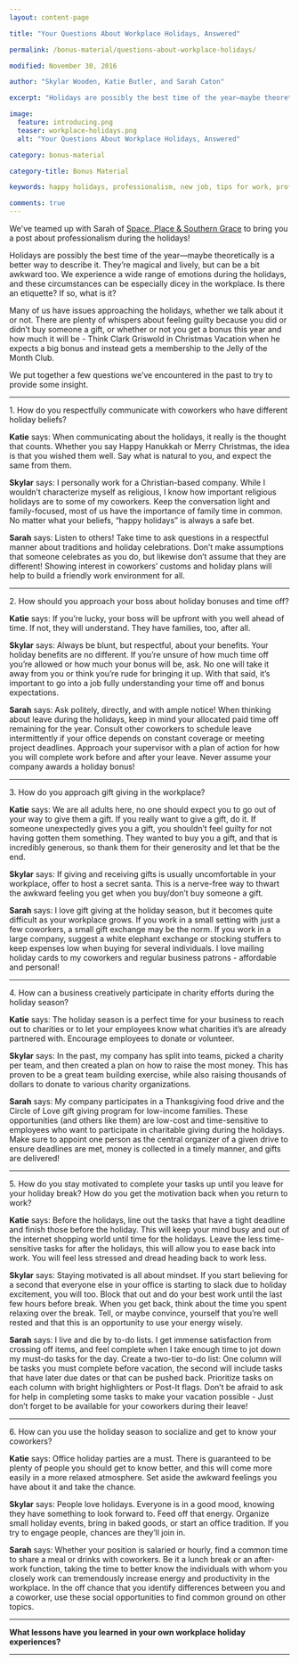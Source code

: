 ```yaml
---
layout: content-page

title: "Your Questions About Workplace Holidays, Answered"

permalink: /bonus-material/questions-about-workplace-holidays/

modified: November 30, 2016

author: "Skylar Wooden, Katie Butler, and Sarah Caton"

excerpt: "Holidays are possibly the best time of the year—maybe theoretically is a better way to describe it. They’re magical and lively, but can be a bit awkward too."

image:
  feature: introducing.png
  teaser: workplace-holidays.png
  alt: "Your Questions About Workplace Holidays, Answered"

category: bonus-material

category-title: Bonus Material

keywords: happy holidays, professionalism, new job, tips for work, professional, holiday etiquette, workplace, coworkers, team building

comments: true
---
```

We've teamed up with Sarah of [Space, Place & Southern Grace](http://www.spaceplaceandsoutherngrace.com) to bring you a post about professionalism during the holidays!


Holidays are possibly the best time of the year—maybe theoretically is a better way to describe it. They’re magical and lively, but can be a bit awkward too. We experience a wide range of emotions during the holidays, and these circumstances can be especially dicey in the workplace. Is there an etiquette? If so, what is it? 


Many of us have issues approaching the holidays, whether we talk about it or not. There are plenty of whispers about feeling guilty because you did or didn’t buy someone a gift, or whether or not you get a bonus this year and how much it will be  - Think Clark Griswold in Christmas Vacation when he expects a big bonus and instead gets a membership to the Jelly of the Month Club. 


We put together a few questions we’ve encountered in the past to try to provide some insight. 

<hr class="secondary">

<p>1. How do you respectfully communicate with coworkers who have different holiday beliefs?</p>

<b>Katie</b> says:  When communicating about the holidays, it really is the thought that counts. Whether you say Happy Hanukkah or Merry Christmas, the idea is that you wished them well. Say what is natural to you, and expect the same from them.

<b>Skylar</b> says: I personally work for a Christian-based company. While I wouldn’t characterize myself as religious, I know how important religious holidays are to some of my coworkers. Keep the conversation light and family-focused, most of us have the importance of family time in common. No matter what your beliefs, “happy holidays” is always a safe bet.

<b>Sarah</b> says: Listen to others! Take time to ask questions in a respectful manner about traditions and holiday celebrations. Don’t make assumptions that someone celebrates as you do, but likewise don’t assume that they are different! Showing interest in coworkers’ customs and holiday plans will help to build a friendly work environment for all.

<hr class="secondary">

<p>2. How should you approach your boss about holiday bonuses and time off?</p>


<b>Katie</b> says: If you’re lucky, your boss will be upfront with you well ahead of time. If not, they will understand. They have families, too, after all. 

<b>Skylar</b> says: Always be blunt, but respectful, about your benefits. Your holiday benefits are no different. If you’re unsure of how much time off you’re allowed or how much your bonus will be, ask. No one will take it away from you or think you’re rude for bringing it up. With that said, it’s important to go into a job fully understanding your time off and bonus expectations. 

<b>Sarah</b> says: Ask politely, directly, and with ample notice! When thinking about leave during the holidays, keep in mind your allocated paid time off remaining for the year. Consult other coworkers to schedule leave intermittently if your office depends on constant coverage or meeting project deadlines. Approach your supervisor with a plan of action for how you will complete work before and after your leave. Never assume your company awards a holiday bonus!

<hr class="secondary">

<p>3. How do you approach gift giving in the workplace?</p>

<b>Katie</b> says: We are all adults here, no one should expect you to go out of your way to give them a gift. If you really want to give a gift, do it. If someone unexpectedly gives you a gift, you shouldn’t feel guilty for not having gotten them something. They wanted to buy you a gift, and that is incredibly generous, so thank them for their generosity and let that be the end.

<b>Skylar</b> says: If giving and receiving gifts is usually uncomfortable in your workplace, offer to host a secret santa. This is a nerve-free way to thwart the awkward feeling you get when you buy/don’t buy someone a gift. 

<b>Sarah</b> says: I love gift giving at the holiday season, but it becomes quite difficult as your workplace grows. If you work in a small setting with just a few coworkers, a small gift exchange may be the norm. If you work in a large company, suggest a white elephant exchange or stocking stuffers to keep expenses low when buying for several individuals. I love mailing holiday cards to my coworkers and regular business patrons - affordable and personal!

<hr class="secondary">

<p>4. How can a business creatively participate in charity efforts during the holiday season?</p>


<b>Katie</b> says: The holiday season is a perfect time for your business to reach out to charities or to let your employees know what charities it’s are already partnered with. Encourage employees to donate or volunteer.

<b>Skylar</b> says: In the past, my company has split into teams, picked a charity per team, and then created a plan on how to raise the most money. This has proven to be a great team building exercise, while also raising thousands of dollars to donate to various charity organizations. 

<b>Sarah</b> says: My company participates in a Thanksgiving food drive and the Circle of Love gift giving program for low-income families. These opportunities (and others like them) are low-cost and time-sensitive to employees who want to participate in charitable giving during the holidays. Make sure to appoint one person as the central organizer of a given drive to ensure deadlines are met, money is collected in a timely manner, and gifts are delivered!

<hr class="secondary">

<p>5. How do you stay motivated to complete your tasks up until you leave for your holiday break? How do you get the motivation back when you return to work?</p>


<b>Katie</b> says: Before the holidays, line out the tasks that have a tight deadline and finish those before the holiday. This will keep your mind busy and out of the internet shopping world until time for the holidays. Leave the less time-sensitive tasks for after the holidays, this will allow you to ease back into work. You will feel less stressed and dread heading back to work less.

<b>Skylar</b> says: Staying motivated is all about mindset. If you start believing for a second that everyone else in your office is starting to slack due to holiday excitement, you will too. Block that out and do your best work until the last few hours before break. When you get back, think about the time you spent relaxing over the break. Tell, or maybe convince, yourself that you’re well rested and that this is an opportunity to use your energy wisely.

<b>Sarah</b> says: I live and die by to-do lists. I get immense satisfaction from crossing off items, and feel complete when I take enough time to jot down my must-do tasks for the day. Create a two-tier to-do list: One column will be tasks you must complete before vacation, the second will include tasks that have later due dates or that can be pushed back. Prioritize tasks on each column with bright highlighters or Post-It flags. Don’t be afraid to ask for help in completing some tasks to make your vacation possible - Just don’t forget to be available for your coworkers during their leave!

<hr class="secondary">

<p>6. How can you use the holiday season to socialize and get to know your coworkers?</p>

<b>Katie</b> says: Office holiday parties are a must. There is guaranteed to be plenty of people you should get to know better, and this will come more easily in a more relaxed atmosphere. Set aside the awkward feelings you have about it and take the chance. 

<b>Skylar</b> says: People love holidays. Everyone is in a good mood, knowing they have something to look forward to. Feed off that energy. Organize small holiday events, bring in baked goods, or start an office tradition. If you try to engage people, chances are they’ll join in. 

<b>Sarah</b> says: Whether your position is salaried or hourly, find a common time to share a meal or drinks with coworkers. Be it a lunch break or an after-work function, taking the time to better know the individuals with whom you closely work can tremendously increase energy and productivity in the workplace. In the off chance that you identify differences between you and a coworker, use these social opportunities to find common ground on other topics.

<hr class="secondary">

<b>What lessons have you learned in your own workplace holiday experiences?</b>

<hr class="primary">
